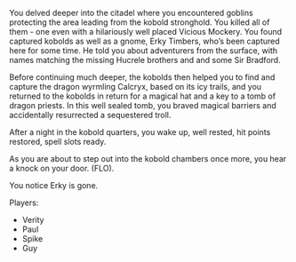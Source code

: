 You delved deeper into the citadel where you encountered goblins protecting the area leading from the kobold stronghold. You killed all of them - one even with a hilariously well placed Vicious Mockery. You found captured kobolds as well as a gnome, Erky Timbers, who’s been captured here for some time. He told you about adventurers from the surface, with names matching the missing Hucrele brothers and and some Sir Bradford.

Before continuing much deeper, the kobolds then helped you to find and capture the dragon wyrmling Calcryx, based on its icy trails, and you returned to the kobolds in return for a magical hat and a key to a tomb of dragon priests. In this well sealed tomb, you braved magical barriers and accidentally resurrected a sequestered troll.

After a night in the kobold quarters, you wake up, well rested, hit points restored, spell slots ready.

As you are about to step out into the kobold chambers once more, you hear a knock on your door. (FLO).

You notice Erky is gone.

Players:
- Verity
- Paul
- Spike
- Guy